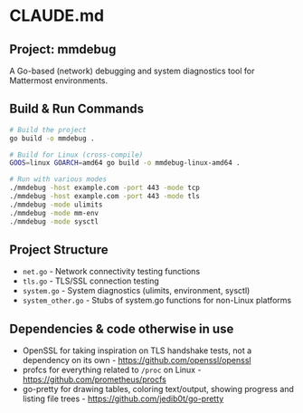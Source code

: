 # CLAUDE.md

## Project: mmdebug

A Go-based (network) debugging and system diagnostics tool for Mattermost environments.

## Build & Run Commands

```bash
# Build the project
go build -o mmdebug .

# Build for Linux (cross-compile)
GOOS=linux GOARCH=amd64 go build -o mmdebug-linux-amd64 .

# Run with various modes
./mmdebug -host example.com -port 443 -mode tcp
./mmdebug -host example.com -port 443 -mode tls
./mmdebug -mode ulimits
./mmdebug -mode mm-env
./mmdebug -mode sysctl
```

## Project Structure
- `net.go` - Network connectivity testing functions
- `tls.go` - TLS/SSL connection testing
- `system.go` - System diagnostics (ulimits, environment, sysctl)
- `system_other.go` - Stubs of system.go functions for non-Linux platforms

## Dependencies & code otherwise in use
- OpenSSL for taking inspiration on TLS handshake tests, not a dependency on its own - https://github.com/openssl/openssl
- profcs for everything related to `/proc` on Linux - https://github.com/prometheus/procfs
- go-pretty for drawing tables, coloring text/output, showing progress and listing file trees - https://github.com/jedib0t/go-pretty
